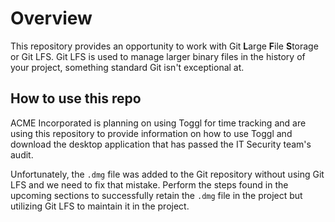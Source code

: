 # Overview

This repository provides an opportunity to work with Git **L**arge **F**ile **S**torage or Git LFS. Git LFS is used to manage larger binary files in the history of your project, something standard Git isn't exceptional at. 

## How to use this repo

ACME Incorporated is planning on using Toggl for time tracking and are using this repository to provide information on how to use Toggl and download the desktop application that has passed the IT Security team's audit. 

Unfortunately, the `.dmg` file was added to the Git repository without using Git LFS and we need to fix that mistake. Perform the steps found in the upcoming sections to successfully retain the `.dmg` file in the project but utilizing Git LFS to maintain it in the project. 